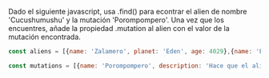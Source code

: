 Dado el siguiente javascript, usa .find() para econtrar el alien de nombre 'Cucushumushu' y la mutación 'Porompompero'. Una vez que los encuentres, añade la propiedad .mutation al alien con el valor de la mutación encontrada.

```js
const aliens = [{name: 'Zalamero', planet: 'Eden', age: 4029},{name: 'Paktu', planet: 'Andromeda', age: 32},{name: 'Cucushumushu', planet: 'Marte', age: 503021}];

const mutations = [{name: 'Porompompero', description: 'Hace que el alien pueda adquirir la habilidad de tocar el tambor'},{name: 'Fly me to the moon', description: 'Permite volar, solo y exclusivamente a la luna'},{name: 'Andando que es gerundio', description: 'Invoca a un señor mayor como Personal Trainer'}];
```

